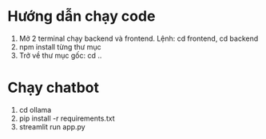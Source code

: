 # Hướng dẫn chạy code
1. Mở 2 terminal chạy backend và frontend. Lệnh: cd frontend, cd backend
2. npm install từng thư mục
3. Trở về thư mục gốc: cd ..

# Chạy chatbot
1. cd ollama
2. pip install -r requirements.txt
3. streamlit run app.py